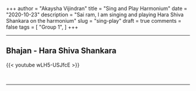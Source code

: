 +++
author = "Akaysha Vijindran"
title = "Sing and Play Harmonium"
date = "2020-10-23"
description = "Sai ram, I am singing and playing Hara Shiva Shankara on the harmonium"
slug = "sing-play"
draft = true
comments = false
tags = [
    "Group 1",
]
+++

---

## Bhajan - Hara Shiva Shankara

{{< youtube wLH5-USJfcE >}}

<br>

---
